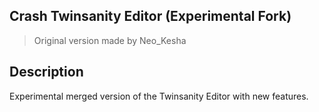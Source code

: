 ## Crash Twinsanity Editor (Experimental Fork)
>Original version made by Neo_Kesha

## Description
Experimental merged version of the Twinsanity Editor with new features.
